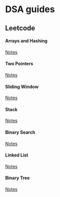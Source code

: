 # **DSA guides**

## Leetcode
#### Arrays and Hashing
[Notes](Notes/Leetcode/1_Arrays&Hashing.md)  

#### Two Pointers
[Notes](Notes/Leetcode/2_TwoPointers.md)

#### Sliding Window
[Notes](Notes/Leetcode/3_SlidingWindow.md)

#### Stack
[Notes](Notes/Leetcode/4_Stack.md)

#### Binary Search
[Notes](Notes/Leetcode/5_BinarySearch.md)

#### Linked List
[Notes](Notes/Leetcode/6_LinkedList.md)

#### Binary Tree
[Notes](Notes/Leetcode/7_BinaryTree.md)

<!-- #### Arrays and Hashing
[Theory](Notes/Blind75/1_Arrays_Hashing.md)  
- [ ] Contains Duplicate - [Code](src/main/java/com/dncoyote/DSA/blind75/arrays_hashing/ContainsDuplicateOptimal.java)
- [ ] Valid Anagram - [Code](src/main/java/com/dncoyote/DSA/blind75/arrays_hashing/ValidAnagramOptimal.java)
- [ ] Two Sum - [Code](src/main/java/com/dncoyote/DSA/blind75/arrays_hashing/TwoSumOptimal.java)
- [ ] Group Anagrams - [Code](src/main/java/com/dncoyote/DSA/blind75/arrays_hashing/GroupAnagramsOptimal.java)
- [ ] Top K frequent Elements - [Code](src/main/java/com/dncoyote/DSA/blind75/arrays_hashing/TopKElementsOptimal.java)
- [ ] Encode and Decode Strings - [Code](src/main/java/com/dncoyote/DSA/blind75/arrays_hashing/EncodeDecodeStringOptimal.java)
- [ ] Product of Array Except Self - [Code](src/main/java/com/dncoyote/DSA/blind75/arrays_hashing/ProductofArrayExceptSelfOptimal.java)
- [ ] Longest Consecutive Sequence - [Code](src/main/java/com/dncoyote/DSA/blind75/arrays_hashing/LongestConsecutiveSequenceOptimal.java)

#### Two Pointers
[Theory](Notes/Blind75/2_Two_Pointers_Sliding_Window.md)
- [ ] Valid Palindrome - [Code](src/main/java/com/dncoyote/DSA/blind75/two_pointers/ValidPalindromeOptimal.java)
- [ ] Three Sum - [Code](src/main/java/com/dncoyote/DSA/blind75/two_pointers/ThreeSumOptimal.java) 
- [ ] Container with most water - [Code](src/main/java/com/dncoyote/DSA/blind75/two_pointers/ContainerWithMostWaterOptimal.java)

#### Sliding Window
[Theory](Notes/Blind75/2_Two_Pointers_Sliding_Window.md)
- [ ] Best Time to Buy And Sell Stock - [Code](src/main/java/com/dncoyote/DSA/blind75/sliding_window/BuyAndSellCryptoOptimal.java)
- [ ] Longest Substring Without Repeating Characters - [Code](src/main/java/com/dncoyote/DSA/blind75/sliding_window/LongestSubstringWithoutDuplicatesOptimal.java)
- [ ] Longest Repeating Character Replacement - [Code](src/main/java/com/dncoyote/DSA/blind75/sliding_window/LongestRepeatingCharacterReplacementOptimal.java)
- [ ] Minimum Window Substring - [Code](src/main/java/com/dncoyote/DSA/blind75/sliding_window/MinimumWindowSubstringOptimal.java)

#### Stack
[Theory](Notes/Blind75/3_Stack.md)
- [ ] Valid Parentheses - [Code](src/main/java/com/dncoyote/DSA/blind75/stack/ValidParenthesesOptimal.java)

#### Binary Search
[Theory](Notes/Blind75/4_Binary_Search.md)
- [ ] Find Minimum In Rotated Sorted Array - [Code](src/main/java/com/dncoyote/DSA/blind75/binary_search/FindMinimumInRotatedSortedArrayOptimal.java)
- [ ] Find Target in Rotated Sorted Array - [Code](src/main/java/com/dncoyote/DSA/blind75/binary_search/FindTargetInRotatedSortedArrayOptimal.java)

#### Linked List
[Theory](Notes/Blind75/5_Linked_List.md)
- [ ] Reverse Linked List - [Code](src/main/java/com/dncoyote/DSA/blind75/linked_list/ReverseLinkedListOptimal.java)

## 1. Basics
#### Time & Space Complexity
1. [ ] Time & Space Complexity

#### Recursion
1. [ ] Recursion - Basics
2. [ ] Backtracking - Basics
3. [ ] Parameterized & Functional 
4. [ ] Functional Recursion
5. [ ] Multiple Recursion

#### Hashing
1. [ ] Hashing

## 2. Sorting
#### Sorting I
1. [x] Selection Sort
    - [Theory](Notes/DSA/2_Sorting.md) | [Code](src/main/java/com/dncoyote/DSA/sorting/SelectionSort.java)
2. [x] Bubble Sort
    - [Theory](Notes/DSA/2_Sorting.md) | [Code](src/main/java/com/dncoyote/DSA/sorting/BubbleSort.java)
3. [x] Insertion Sort
    - [Theory](Notes/DSA/2_Sorting.md) | [Code](src/main/java/com/dncoyote/DSA/sorting/InsertionSort.java)

#### Sorting II
1. [x] Merge Sort
    - [Theory](Notes/DSA/2_Sorting.md) | [Code](src/main/java/com/dncoyote/DSA/sorting/MergeSort.java)
2. [ ] Recursive Bubble Sort
3. [ ] Recursive Insertion Sort
4. [x] Quick Sort
    - [Theory](Notes/DSA/2_Sorting.md) | [Code](src/main/java/com/dncoyote/DSA/sorting/QuickSort.java)

## 3. Arrays
#### Easy
1. [x] Largest Element in an Array
    - [Theory](Notes/DSA/3_Arrays_Problems.md) | [Code](src/main/java/com/dncoyote/DSA/arrays_easy/LargestElement.java)
2. [x] Second Largest Element in an Array without sorting
    - [Theory](Notes/DSA/3_Arrays_Problems.md) | [Code](src/main/java/com/dncoyote/DSA/arrays_easy/SecondLargestElementOptimal.java)
3. [x] Check if the array is sorted
    - [Theory](Notes/DSA/3_Arrays_Problems.md) | [Code](src/main/java/com/dncoyote/DSA/arrays_easy/IsArraySorted.java)
4. [x] Remove duplicates from Sorted array
    - [Theory](Notes/DSA/3_Arrays_Problems.md) | [Code](src/main/java/com/dncoyote/DSA/arrays_easy/RemoveDuplicatesFromSortedArray.java)
5. [ ] Left Rotate an array by one place
6. [ ] Left rotate an array by D places
7. [ ] Move Zeros to end
8. [ ] Linear Search
9. [ ] Find the Union
10. [ ] Find missing number in an array
11. [ ] Maximum Consecutive Ones
12. [ ] Find the number that appears once, and other numbers twice.
13. [ ] Longest subarray with given sum K(positives)
14. [ ] Longest subarray with sum K (Positives + Negatives)
#### Medium 
1. [x] Two Sum Problem
   - [Theory](Notes/DSA/3_Arrays_Problems.md) | [Code](src/main/java/com/dncoyote/DSA/arrays_medium/TwoSum.java)
2. [ ] Sort an array of 0's 1's and 2's
3. [ ] Majority Element (>n/2 times)
4. [ ] Kadane's Algorithm, maximum subarray sum
5. [ ] Print subarray with maximum subarray sum (extended version of above problem)
6. [ ] Stock Buy and Sell
7. [ ] Rearrange the array in alternating positive and negative items
8. [ ] Next Permutation
9. [ ] Leaders in an Array problem
10. [ ] Longest Consecutive Sequence in an Array
11. [ ] Set Matrix Zeros
12. [ ] Rotate Matrix by 90 degrees
13. [ ] Print the matrix in spiral manner
14. [ ] Count subarrays with given sum
#### Hard

## 4. Binary Search (1D Arrays, 2D Arrays, Search Space)
#### Binary Search - 1D Arrays

#### Binary Search - 1D Arrays

#### Binary Search - 2D Arrays

## 5. Strings
#### Easy

#### Medium

#### Hard

## 6. Linked List
#### 1D LinkedList

#### Doubly Linked List

#### 1D LinkedList - Medium

#### Doubly LinkedList - Medium

#### 1D LinkedList - Hard

## 7. Recursion
#### Get a Strong hold

#### Subsequence Pattern

#### Trying out all combos/Hard

## 8. Bit Manipulation
#### Bit Manipulation

#### Interview Problems

#### Advanced Maths

## 9. Stack & Queues

## 10. Sliding Window & Two Pointer
#### Medium

#### Hard

## 11. Heaps
#### Heaps

#### Medium

#### Hard

## 12. Greedy Algorithm
#### Easy

#### Medium

#### Hard

## 13. Binary Trees
#### Traversals

#### Medium

#### Hard

## 14. Binary Search Trees
#### Binary Search Trees

#### Problems

## 15. Graph
#### Graph

#### BFS/DFS

#### Topo Sort

#### Shortest Path Algorithm

#### Minimum Spanning Tree & Disjoint Set

#### Other Algorithm

## 16. Dynamic Programming
#### Intro

## 17. Tries
#### Theory

#### Problems -->
